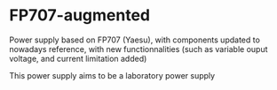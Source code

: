 # FP707-augmented
Power supply based on FP707 (Yaesu), with components updated to nowadays reference, with new functionnalities (such as variable ouput voltage, and current limitation added)

This power supply aims to be a laboratory power supply
